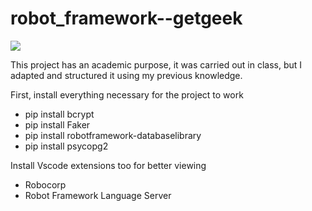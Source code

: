 # robot_framework--getgeek
<img src="https://img.shields.io/badge/Robot%20Framework-3CB371?style=for-the-badge&logo=robotframework&logoColor=white">


This project has an academic purpose, it was carried out in class, but I adapted and structured it using my previous knowledge.

First, install everything necessary for the project to work
- pip install bcrypt
- pip install Faker
- pip install robotframework-databaselibrary
- pip install psycopg2

Install Vscode extensions too for better viewing
- Robocorp 
- Robot Framework Language Server


